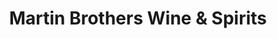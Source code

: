 ---
title: "Martin Brothers Wine & Spirits"
url: /new-york/martin-brothers-wine-and-spirits/
shop: wine
---